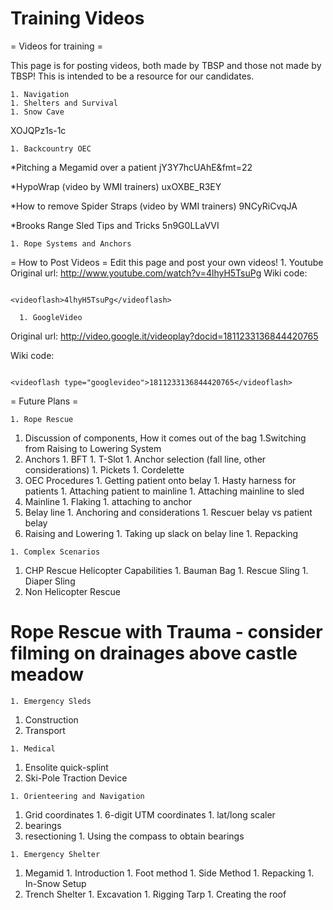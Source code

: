 # Training Videos

= Videos for training =

This page is for posting videos, both made by TBSP and those not made by TBSP! This is intended to be a resource for our candidates.

    1. Navigation
    1. Shelters and Survival
    1. Snow Cave
<videoflash>XOJQPz1s-1c</videoflash>

    1. Backcountry OEC
  *Pitching a Megamid over a patient
<videoflash>jY3Y7hcUAhE&fmt=22</videoflash>

  *HypoWrap (video by WMI trainers)
<videoflash>uxOXBE_R3EY</videoflash>

  *How to remove Spider Straps (video by WMI trainers)
<videoflash>9NCyRiCvqJA</videoflash>

  *Brooks Range Sled Tips and Tricks
<videoflash>5n9G0LLaVVI</videoflash>

    1. Rope Systems and Anchors
= How to Post Videos =
Edit this page and post your own videos!
      1. Youtube
Original url: http://www.youtube.com/watch?v=4lhyH5TsuPg
Wiki code:

```

<videoflash>4lhyH5TsuPg</videoflash>

```

      1. GoogleVideo
Original url: http://video.google.it/videoplay?docid=1811233136844420765

Wiki code:

```

<videoflash type="googlevideo">1811233136844420765</videoflash>

```


= Future Plans = 

    1. Rope Rescue
  1. Discussion of components, How it comes out of the bag
    1.Switching from Raising to Lowering System
  1. Anchors
    1. BFT
    1. T-Slot
    1. Anchor selection (fall line, other considerations)
    1. Pickets
    1. Cordelette
  1. OEC Procedures
    1. Getting patient onto belay
    1. Hasty harness for patients
    1. Attaching patient to mainline
    1. Attaching mainline to sled
  1. Mainline
    1. Flaking
    1. attaching to anchor
  1. Belay line
    1. Anchoring and considerations
    1. Rescuer belay vs patient belay
  1. Raising and Lowering
    1. Taking up slack on belay line
    1. Repacking

    1. Complex Scenarios
  1. CHP Rescue Helicopter Capabilities
    1. Bauman Bag
    1. Rescue Sling
    1. Diaper Sling
  1. Non Helicopter Rescue
 # Rope Rescue with Trauma - consider filming on drainages above castle meadow

    1. Emergency Sleds
  1. Construction
  1. Transport

    1. Medical
  1. Ensolite quick-splint
  1. Ski-Pole Traction Device

    1. Orienteering and Navigation
  1. Grid coordinates
    1. 6-digit UTM coordinates
    1. lat/long scaler
  1. bearings
  1. resectioning
    1. Using the compass to obtain bearings

    1. Emergency Shelter
  1. Megamid
    1. Introduction 
    1. Foot method
    1. Side Method
    1. Repacking 
    1. In-Snow Setup
  1. Trench Shelter
    1. Excavation 
    1. Rigging Tarp
    1. Creating the roof